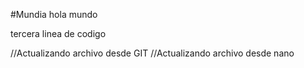 #Mundia
hola mundo

tercera linea de codigo


//Actualizando archivo desde GIT
//Actualizando archivo desde nano
